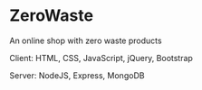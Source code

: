 # ZeroWaste
An online shop with zero waste products

Client: HTML, CSS, JavaScript, jQuery, Bootstrap

Server: NodeJS, Express, MongoDB
